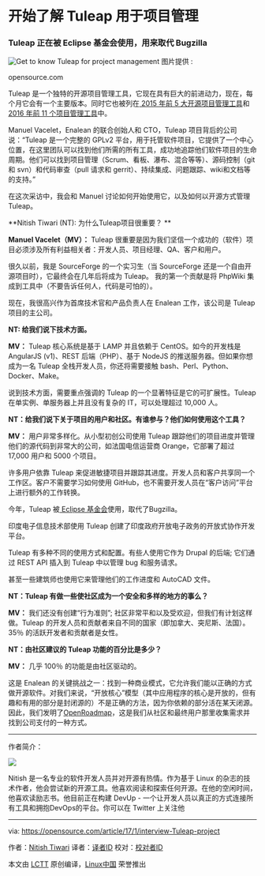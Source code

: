 开始了解 Tuleap 用于项目管理
============================================================

### Tuleap 正在被 Eclipse 基金会使用，用来取代 Bugzilla

 ![Get to know Tuleap for project management](https://opensource.com/sites/default/files/styles/image-full-size/public/images/education/rh_003588_01_rd3os.combacktoschoolseriesk12_rh_021x_0.png?itok=kOixOaEU "Get to know Tuleap for project management") 
图片提供 : 

opensource.com

Tuleap 是一个独特的开源项目管理工具，它现在具有巨大的前进动力，现在，每个月它会有一个主要版本。同时它也被列在[ 2015 年前 5 大开源项目管理工具][1]和[ 2016 年前 11 个项目管理工具][2]中。

Manuel Vacelet，Enalean 的联合创始人和 CTO，Tuleap 项目背后的公司说：“Tuleap 是一个完整的 GPLv2 平台，用于托管软件项目，它提供了一个中心位置，在这里团队可以找到他们所需的所有工具，成功地追踪他们软件项目的生命周期。他们可以找到项目管理（Scrum、看板、瀑布、混合等等）、源码控制（git 和 svn）和代码审查（pull 请求和 gerrit）、持续集成、问题跟踪、wiki和文档等的支持。”

在这次采访中，我会和 Manuel 讨论如何开始使用它，以及如何以开源方式管理 Tuleap。

**Nitish Tiwari (NT): 为什么Tuleap项目很重要？ **

**Manuel Vacelet（MV）：** Tuleap 很重要是因为我们坚信一个成功的（软件）项目必须涉及所有利益相关者：开发人员、项目经理、QA、客户和用户。

很久以前，我是 SourceForge 的一个实习生（当 SourceForge 还是一个自由开源项目时），它最终会在几年后将成为 Tuleap。 我的第一个贡献是将 PhpWiki 集成到工具中（不要告诉任何人，代码是可怕的）。

现在，我很高兴作为首席技术官和产品负责人在 Enalean 工作，该公司是 Tuleap 项目的主公司。

**NT: 给我们说下技术方面。**

**MV：** Tuleap 核心系统是基于 LAMP 并且依赖于 CentOS。如今的开发栈是AngularJS (v1)、REST 后端（PHP）、基于 NodeJS 的推送服务器。但如果你想成为一名 Tuleap 全栈开发人员，你还将需要接触 bash、Perl、Python、Docker、Make。

说到技术方面，需要重点强调的 Tuleap 的一个显著特征是它的可扩展性。Tuleap 在单实例、单服务器上并且没有复杂的 IT，可以处理超过 10,000 人。

**NT：给我们说下关于项目的用户和社区。有谁参与？他们如何使用这个工具？**

**MV：** 用户非常多样化。从小型初创公司使用 Tuleap 跟踪他们的项目进度并管理他们的源代码到非常大的公司，如法国电信运营商 Orange，它部署了超过 17,000 用户和 5000 个项目。

许多用户依靠 Tuleap 来促进敏捷项目并跟踪其进度。开发人员和客户共享同一个工作区。客户不需要学习如何使用 GitHub，也不需要开发人员在“客户访问”平台上进行额外的工作转换。

今年，Tuleap 被[ Eclipse 基金会][3]使用，取代了Bugzilla。

印度电子信息技术部使用 Tuleap 创建了印度政府开放电子政务的开放式协作开发平台。

Tuleap 有多种不同的使用方式和配置。有些人使用它作为 Drupal 的后端; 它们通过 REST API 插入到 Tuleap 中以管理 bug 和服务请求。

甚至一些建筑师也使用它来管理他们的工作进度和 AutoCAD 文件。

**NT：Tuleap 有做一些使社区成为一个安全和多样的地方的事么？**

**MV：** 我们还没有创建“行为准则”; 社区非常平和以及受欢迎，但我们有计划这样做。Tuleap 的开发人员和贡献者来自不同的国家（即加拿大、突尼斯、法国）。35％ 的活跃开发者和贡献者是女性。

**NT：由社区建议的 Tuleap 功能的百分比是多少？**

**MV：** 几乎 100％ 的功能是由社区驱动的。

这是 Enalean 的关键挑战之一：找到一种商业模式，它允许我们能以正确的方式做开源软件。对我们来说，“开放核心”模型（其中应用程序的核心是开放的，但有趣和有用的部分是封闭源的）不是正确的方法，因为你依赖的部分活在某天闭源。因此，我们发明了[OpenRoadmap][4]，这是我们从社区和最终用户那里收集需求并找到公司支付的一种方式。

--------------------------------------------------------------------------------

作者简介：

![](https://opensource.com/sites/default/files/styles/profile_pictures/public/nitish-crop.png?itok=h4PaLDQq)

Nitish 是一名专业的软件开发人员并对开源有热情。作为基于 Linux 的杂志的技术作者，他会尝试新的开源工具。他喜欢阅读和探索任何开源。在他的空闲时间，他喜欢读励志书。他目前正在构建 DevUp - 一个让开发人员以真正的方式连接所有工具和拥抱DevOps的平台。你可以在 Twitter 上关注他 

--------------------------------------------------------------------------------

via: https://opensource.com/article/17/1/interview-Tuleap-project

作者：[Nitish Tiwari][a]
译者：[译者ID](https://github.com/译者ID)
校对：[校对者ID](https://github.com/校对者ID)

本文由 [LCTT](https://github.com/LCTT/TranslateProject) 原创编译，[Linux中国](https://linux.cn/) 荣誉推出

[a]:https://opensource.com/users/tiwarinitish86
[1]:https://opensource.com/business/15/1/top-project-management-tools-2015
[2]:https://opensource.com/business/16/3/top-project-management-tools-2016
[3]:http://www.eclipse.org/
[4]:https://blog.enalean.com/enalean-open-roadmap-how-it-works/
